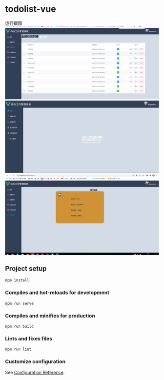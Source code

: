 # todolist-vue
运行截图
![图片](https://raw.githubusercontent.com/lijinzhao1998/VUE--todolist/a/todo.png)
![图片](https://raw.githubusercontent.com/lijinzhao1998/VUE--todolist/a/todolist.png)
![图片](https://raw.githubusercontent.com/lijinzhao1998/VUE--todolist/a/userinfo.png)
## Project setup
```
npm install
```

### Compiles and hot-reloads for development
```
npm run serve
```

### Compiles and minifies for production
```
npm run build
```

### Lints and fixes files
```
npm run lint
```

### Customize configuration
See [Configuration Reference](https://cli.vuejs.org/config/).
